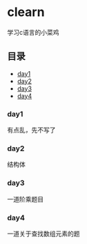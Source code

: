 # clearn
学习c语言的小菜鸡

## 目录

- [day1](#day1)
- [day2](#day2)
- [day3](#day3)
- [day4](#day4)

### day1
有点乱，先不写了

### day2
结构体

### day3
一道阶乘题目

### day4
一道关于查找数组元素的题